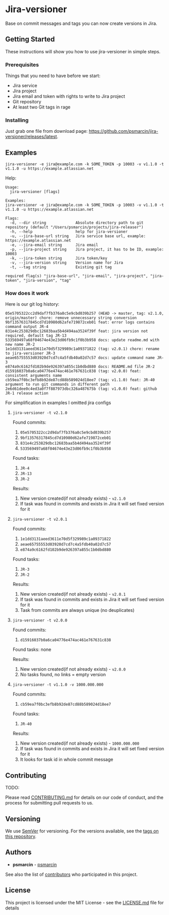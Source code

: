 # Jira-versioner
Base on commit messages and tags you can now create versions in Jira. 

## Getting Started

These instructions will show you how to use jira-versioner in simple steps.

### Prerequisites

Things that you need to have before we start:

* Jira service
* Jira project
* Jira email and token with rights to write to Jira project
* Git repository
* At least two Git tags in rage

### Installing

Just grab one file from download page: https://github.com/psmarcin/jira-versioner/releases/latest.

## Examples 

```shell script
jira-versioner -e jira@example.com -k SOME_TOKEN -p 10003 -v v1.1.0 -t v1.1.0 -u https://example.atlassian.net
```

Help: 
```shell script
Usage:
  jira-versioner [flags]

Examples:
jira-versioner -e jira@example.com -k SOME_TOKEN -p 10003 -v v1.1.0 -t v1.1.0 -u https://example.atlassian.net

Flags:
  -d, --dir string             Absolute directory path to git repository (default "/Users/psmarcin/projects/jira-releaser")
  -h, --help                   help for jira-versioner
  -u, --jira-base-url string   Jira service base url, example: https://example.atlassian.net
  -e, --jira-email string      Jira email
  -p, --jira-project string    Jira project, it has to be ID, example: 10003
  -k, --jira-token string      Jira token/key
  -v, --jira-version string    Version name for Jira
  -t, --tag string             Existing git tag

required flag(s) "jira-base-url", "jira-email", "jira-project", "jira-token", "jira-version", "tag"
```

### How does it work

Here is our git log history:

```shell script
05e5705322cc2d9daf7fb376a8c5e9cbd039b257 (HEAD -> master, tag: v2.1.0, origin/master) chore: remove unnecessary string conversion
9bf13576317845cd7d10980d62afe719872ceb01 feat: error logs contains command output JR-4
831e4c253829dbc12683baa5b4d494aa3524f39f feat: jira version not required, default tag JR-13
533569497a68f04674e43e23d06fb9c1f0b3b958 docs: update readme.md with new name JR-2
1e1dd3131aeed3611e70d5f329989c1a09371822 (tag: v2.0.1) chore: rename to jira-versioner JR-3
aeae65755553d03920d7cd7c4a5fdb40a02d7c57 docs: update command name JR-3
e874a9c6162fd102b9de926397a855c1b0dbd880 docs: README.md file JR-2
d15916037b0a6ca04776e474ac461e767631c838 (tag: v2.0.0) feat: consistent arguments name
cb59ea7f0bc3efb8b92de87cd88b589024d18ee7 (tag: v1.1.0) feat: JR-40 argument to run git commands in different path
2e6d61dee0c4ed3a0f7f887973dbc326a487675b (tag: v1.0.0) feat: github JR-1 release action
```

For simplification in examples I omitted jira configs 

1. `jira-versioner -t v2.1.0`
    
    Found commits:
    1. `05e5705322cc2d9daf7fb376a8c5e9cbd039b257`
    1. `9bf13576317845cd7d10980d62afe719872ceb01`
    1. `831e4c253829dbc12683baa5b4d494aa3524f39f`
    1. `533569497a68f04674e43e23d06fb9c1f0b3b958`
    
    Found tasks:
    1. `JR-4`
    1. `JR-13`
    1. `JR-2`
    
    Results: 
    1. New version created(if not already exists) - `v2.1.0`
    1. If task was found in commits and exists in Jira it will set fixed version for it
    
1. `jira-versioner -t v2.0.1`
    
    Found commits:
    1. `1e1dd3131aeed3611e70d5f329989c1a09371822`
    1. `aeae65755553d03920d7cd7c4a5fdb40a02d7c57`
    1. `e874a9c6162fd102b9de926397a855c1b0dbd880`
    
    Found tasks:
    1. `JR-3`
    1. `JR-2`
    
    Results: 
    1. New version created(if not already exists) - `v2.0.1`
    1. If task was found in commits and exists in Jira it will set fixed version for it
    1. Task from commits are always unique (no deuplicates)
    
1. `jira-versioner -t v2.0.0`
    
    Found commits:
    1. `d15916037b0a6ca04776e474ac461e767631c838`
    
    Found tasks:
    none
    
    Results: 
    1. New version created(if not already exists) - `v2.0.0`
    1. No tasks found, no links = empty version
    
1. `jira-versioner -t v1.1.0 -v 1000.000.000`
    
    Found commits:
    1. `cb59ea7f0bc3efb8b92de87cd88b589024d18ee7`
    
    Found tasks:
    1. `JR-40`
    
    Results: 
    1. New version created(if not already exists) - `1000.000.000`
    1. If task was found in commits and exists in Jira it will set fixed version for it
    1. It looks for task id in whole commit message


## Contributing

TODO:

Please read [CONTRIBUTING.md](https://gist.github.com/PurpleBooth/b24679402957c63ec426) for details on our code of conduct, and the process for submitting pull requests to us.

## Versioning

We use [SemVer](http://semver.org/) for versioning. For the versions available, see the [tags on this repository](https://github.com/psmarcin/jira-versioner/tags). 

## Authors

* **psmarcin** - [psmarcin](https://github.com/psmarcin)

See also the list of [contributors](https://github.com/psmarcin/jira-versioner/contributors) who participated in this project.

## License

This project is licensed under the MIT License - see the [LICENSE.md](LICENSE.md) file for details



